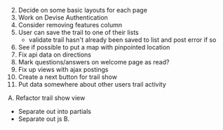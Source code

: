 2.  Decide on some basic layouts for each page
4.  Work on Devise Authentication
6.  Consider removing features column
7.  User can save the trail to one of their lists
    - validate trail hasn't already been saved to list and post error if so
8.  See if possible to put a map with pinpointed location
10. Fix api data on directions
13. Mark questions/answers on welcome page as read?
14. Fix up views with ajax postings
15. Create a next button for trail show
16. Put data somewhere about other users trail activity


A. Refactor trail show view
   - Separate out into partials
   - Separate out js
B.
